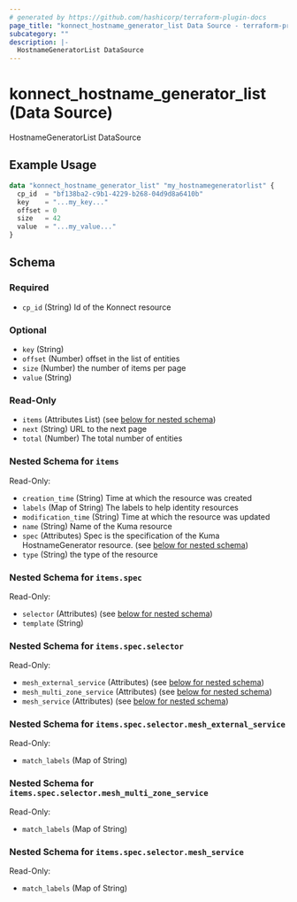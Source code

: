 ```yaml
---
# generated by https://github.com/hashicorp/terraform-plugin-docs
page_title: "konnect_hostname_generator_list Data Source - terraform-provider-konnect"
subcategory: ""
description: |-
  HostnameGeneratorList DataSource
---
```


# konnect_hostname_generator_list (Data Source)

HostnameGeneratorList DataSource

## Example Usage

```terraform
data "konnect_hostname_generator_list" "my_hostnamegeneratorlist" {
  cp_id  = "bf138ba2-c9b1-4229-b268-04d9d8a6410b"
  key    = "...my_key..."
  offset = 0
  size   = 42
  value  = "...my_value..."
}
```

<!-- schema generated by tfplugindocs -->
## Schema

### Required

- `cp_id` (String) Id of the Konnect resource

### Optional

- `key` (String)
- `offset` (Number) offset in the list of entities
- `size` (Number) the number of items per page
- `value` (String)

### Read-Only

- `items` (Attributes List) (see [below for nested schema](#nestedatt--items))
- `next` (String) URL to the next page
- `total` (Number) The total number of entities

<a id="nestedatt--items"></a>
### Nested Schema for `items`

Read-Only:

- `creation_time` (String) Time at which the resource was created
- `labels` (Map of String) The labels to help identity resources
- `modification_time` (String) Time at which the resource was updated
- `name` (String) Name of the Kuma resource
- `spec` (Attributes) Spec is the specification of the Kuma HostnameGenerator resource. (see [below for nested schema](#nestedatt--items--spec))
- `type` (String) the type of the resource

<a id="nestedatt--items--spec"></a>
### Nested Schema for `items.spec`

Read-Only:

- `selector` (Attributes) (see [below for nested schema](#nestedatt--items--spec--selector))
- `template` (String)

<a id="nestedatt--items--spec--selector"></a>
### Nested Schema for `items.spec.selector`

Read-Only:

- `mesh_external_service` (Attributes) (see [below for nested schema](#nestedatt--items--spec--selector--mesh_external_service))
- `mesh_multi_zone_service` (Attributes) (see [below for nested schema](#nestedatt--items--spec--selector--mesh_multi_zone_service))
- `mesh_service` (Attributes) (see [below for nested schema](#nestedatt--items--spec--selector--mesh_service))

<a id="nestedatt--items--spec--selector--mesh_external_service"></a>
### Nested Schema for `items.spec.selector.mesh_external_service`

Read-Only:

- `match_labels` (Map of String)


<a id="nestedatt--items--spec--selector--mesh_multi_zone_service"></a>
### Nested Schema for `items.spec.selector.mesh_multi_zone_service`

Read-Only:

- `match_labels` (Map of String)


<a id="nestedatt--items--spec--selector--mesh_service"></a>
### Nested Schema for `items.spec.selector.mesh_service`

Read-Only:

- `match_labels` (Map of String)
